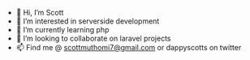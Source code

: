 - 👋 Hi, I’m Scott 
- 👀 I’m interested in serverside development
- 🌱 I’m currently learning php
- 💞️ I’m looking to collaborate on  laravel projects
- 📫 Find me @ scottmuthomi7@gmail.com or dappyscotts on twitter

<!---
dappyscotts/dappyscotts is a ✨ special ✨ repository because its `README.md` (this file) appears on your GitHub profile.
You can click the Preview link to take a look at your changes.
--->
